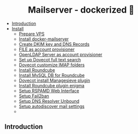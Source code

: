 <h1 align="center">Mailserver - dockerized 🐋</h1>

- [Introduction](#introduction) 
- [Install]()
  - [Prepare VPS](docs/01_server_preparations.md)
  - [Install docker-mailserver](docs/02_install_docker_mailserver.md)
  - [Create DKIM key and DNS Records](docs/03_create_dkim_key_and_dns_records.md)
  - [FILE as account provisioner](docs/04_account_provisioner-file.md)
  - [OpenLDAP Server as account provisioner](docs/05_account_provisioner-ldap.md)
  - [Set up Dovecot full text search](docs/06_setup_dovecot_fulltext_search.md)
  - [Dovecot customize IMAP folders](docs/07_dovecot_customize_imap_folders.md)
  - [Install Roundcube](docs/08_install_roundcube.md)
  - [Install MySQL DB for Roundcube](docs/09_install_mysqldb_for_roundcube.md)
  - [Dovecot install Managesieve plugin](docs/10_dovecot_install_managesieve_plugin.md)
  - [Install Roundcube plugin enigma](docs/11_install_roundcube_plugin_enigma.md)
  - [Setup RSPAMD Web Interface](docs/12_setup_rspamd_webinterface.md)
  - [Setup Fail2ban](docs/13_setup_fail2ban.md)
  - [Setup DNS Resolver Unbound](docs/14_setup_dns_resolver_unbound.md)
  - [Setup autodiscover mail settings](docs/15_setup_autodiscover_mail_settings.md)
  - [](docs/)

## Introduction
